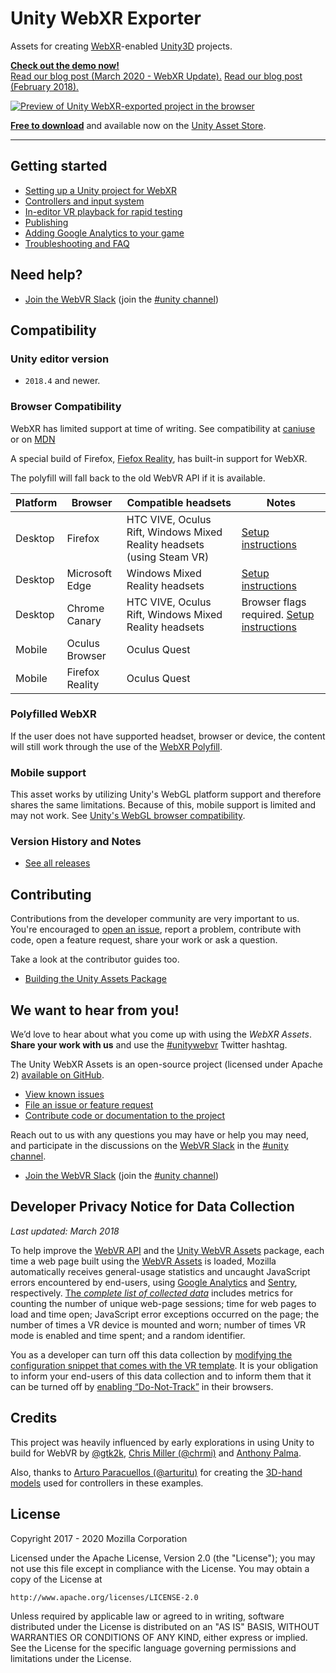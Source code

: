# Unity WebXR Exporter

Assets for creating [WebXR](https://developer.mozilla.com/topics/mixed-reality/)-enabled [Unity3D](https://unity.com/) projects.

**[Check out the demo now!](https://mixedreality.mozilla.org/unity-webxr-export/)**<br>
[Read our blog post (March 2020 - WebXR Update).](https://blog.mozvr.com/unity-webxr-exporter-update/)
[Read our blog post (February 2018).](https://hacks.mozilla.org/2018/02/create-vr-on-the-web-using-unity3d/)

[![Preview of Unity WebXR-exported project in the browser](https://raw.githubusercontent.com/mozillareality/unity-webxr-export/master/img/webxr-small.gif)](https://mozillareality.github.io/unity-webxr-export/)

**[Free to download](https://assetstore.unity.com/packages/templates/systems/webxr-exporter-109152)** and available now on the [Unity Asset Store](https://assetstore.unity.com/packages/templates/systems/webxr-exporter-109152).

<a href="https://assetstore.unity.com/packages/templates/systems/webxr-exporter-109152" title="Download the WebXR Assets package for free on the Unity Asset Store">
</a>

<hr>

## Getting started

* [Setting up a Unity project for WebXR](./docs/project-setup.md)
* [Controllers and input system](./docs/controllers.md)
* [In-editor VR playback for rapid testing](./docs/xr-testing.md)
* [Publishing](./docs/publishing.md)
* [Adding Google Analytics to your game](./docs/customization/adding-ga.md)
* [Troubleshooting and FAQ](./docs/troubleshooting-faq.md)

## Need help?

* [Join the WebVR Slack](https://webvr-slack.herokuapp.com/) (join the [#unity channel](https://webvr.slack.com/messages/unity))

## Compatibility

### Unity editor version

* `2018.4` and newer.

### Browser Compatibility

WebXR has limited support at time of writing. See compatibility at [caniuse](https://caniuse.com/#feat=webxr) or on [MDN](https://developer.mozilla.org/en-US/docs/Web/API/WebXR_Device_API)

A special build of Firefox, [Fiefox Reality](https://mixedreality.mozilla.org/firefox-reality/), has built-in support for WebXR.

The polyfill will fall back to the old WebVR API if it is available.

| Platform | Browser | Compatible headsets | Notes |
| --- | --- | --- | --- |
| Desktop | Firefox | HTC VIVE, Oculus Rift, Windows Mixed Reality headsets (using Steam VR) | [Setup instructions](https://webvr.rocks/firefox) |
| Desktop | Microsoft Edge | Windows Mixed Reality headsets | [Setup instructions](https://webvr.rocks/microsoft_edge) |
| Desktop | Chrome Canary | HTC VIVE, Oculus Rift, Windows Mixed Reality headsets | Browser flags required. [Setup instructions](https://webvr.rocks/chrome) |
| Mobile | Oculus Browser | Oculus Quest |
| Mobile | Firefox Reality | Oculus Quest |

### Polyfilled WebXR

If the user does not have supported headset, browser or device, the content will still work through the use of the [WebXR Polyfill](https://github.com/immersive-web/webxr-polyfill).

### Mobile support

This asset works by utilizing Unity's WebGL platform support and therefore shares the same limitations. Because of this, mobile support is limited and may not work. See [Unity's WebGL browser compatibility](https://docs.unity3d.com/Manual/webgl-browsercompatibility.html).

### Version History and Notes

* [See all releases](https://github.com/mozilla/unity-webvr-export/releases)


## Contributing

Contributions from the developer community are very important to us. You're encouraged to [open an issue](https://github.com/mozilla/unity-webvr-export/issues/new), report a problem, contribute with code, open a feature request, share your work or ask a question.

Take a look at the contributor guides too.

* [Building the Unity Assets Package](./docs/build.md)


## We want to hear from you!

We’d love to hear about what you come up with using the _WebXR Assets_. **Share your work with us** and use the [#unitywebvr](https://twitter.com/search?f=tweets&q=%23unitywebvr) Twitter hashtag.

The Unity WebXR Assets is an open-source project (licensed under Apache 2) [available on GitHub](https://github.com/mozilla/unity-webvr-export).

* [View known issues](https://github.com/mozilla/unity-webvr-export/issues)
* [File an issue or feature request](https://github.com/mozilla/unity-webvr-export/issues/new)
* [Contribute code or documentation to the project](https://github.com/mozilla/unity-webvr-export#contributing)

Reach out to us with any questions you may have or help you may need, and participate in the discussions on the [WebVR Slack](https://webvr-slack.herokuapp.com/) in the [#unity channel](https://webvr.slack.com/messages/unity).

* [Join the WebVR Slack](https://webvr-slack.herokuapp.com/) (join the [#unity channel](https://webvr.slack.com/messages/unity))


## Developer Privacy Notice for Data Collection

_Last updated: March 2018_

To help improve the [WebVR API](https://immersive-web.github.io/webvr/spec/1.1/) and the [Unity WebVR Assets](https://assetstore.unity.com/packages/templates/systems/webvr-assets-109152) package, each time a web page built using the [WebVR Assets](https://assetstore.unity.com/packages/templates/systems/webvr-assets-109152) is loaded, Mozilla automatically receives general-usage statistics and uncaught JavaScript errors encountered by end-users, using [Google Analytics](https://analytics.google.com/analytics/web/) and [Sentry](https://sentry.io), respectively. [The *complete list of collected data*](https://github.com/mozilla/unity-webvr-export/blob/master/TELEMETRY.md#list-of-collected-data) includes metrics for counting the number of unique web-page sessions; time for web pages to load and time open; JavaScript error exceptions occurred on the page; the number of times a VR device is mounted and worn; number of times VR mode is enabled and time spent; and a random identifier.

You as a developer can turn off this data collection by [modifying the configuration snippet that comes with the VR template](https://github.com/mozilla/unity-webvr-export/blob/master/docs/customization/disabling-telemetry.md). It is your obligation to inform your end-users of this data collection and to inform them that it can be turned off by [enabling “Do-Not-Track”](https://developer.mozilla.org/en-US/docs/Web/HTTP/Headers/DNT) in their browsers.


## Credits

This project was heavily influenced by early explorations in using Unity to build for WebVR by [@gtk2k](https://github.com/gtk2k), [Chris Miller (@chrmi)](https://github.com/chrmi) and [Anthony Palma](https://twitter.com/anthonyrpalma).

Also, thanks to [Arturo Paracuellos (@arturitu)](https://github.com/arturitu) for creating the [3D-hand models](https://github.com/aframevr/assets/tree/gh-pages/controllers/hands) used for controllers in these examples.

## License

Copyright 2017 - 2020 Mozilla Corporation

Licensed under the Apache License, Version 2.0 (the "License");
you may not use this file except in compliance with the License.
You may obtain a copy of the License at

    http://www.apache.org/licenses/LICENSE-2.0

Unless required by applicable law or agreed to in writing, software
distributed under the License is distributed on an "AS IS" BASIS,
WITHOUT WARRANTIES OR CONDITIONS OF ANY KIND, either express or implied.
See the License for the specific language governing permissions and
limitations under the License.
